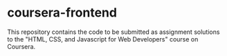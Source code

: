 # coursera-frontend
This repository contains the code to be submitted as assignment solutions to the "HTML, CSS, and Javascript for Web Developers" course on Coursera.
